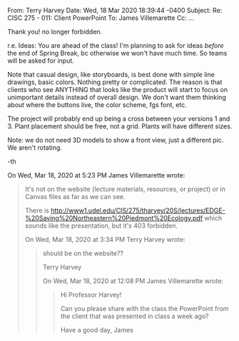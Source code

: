 From: Terry Harvey
Date: Wed, 18 Mar 2020 18:39:44 -0400
Subject: Re: CISC 275 - 011: Client PowerPoint
To: James Villemarette
Cc: ...

Thank you! no longer forbidden.

r.e. Ideas: You are ahead of the class! I'm planning to ask for ideas
*before* the end of Spring Break, bc otherwise we won't have much time. So
teams will be asked for input.

Note that casual design, like storyboards, is best done with simple line
drawings, basic colors. Nothing pretty or complicated. The reason is that
clients who see ANYTHING that looks like the product will start to focus on
unimportant details instead of overall design. We don't want them thinking
about where the buttons live, the color scheme, fgs font, etc.

The project will probably end up being a cross between your versions 1 and
3. Plant placement should be free, not a grid. Plants will have different
sizes.

Note: we do not need 3D models to show a front view, just a different pic.
We aren't rotating.

-th


On Wed, Mar 18, 2020 at 5:23 PM James Villemarette wrote:

> It's not on the website (lecture materials, resources, or project) or in
> Canvas files as far as we can see.
>
> There is
> http://www1.udel.edu/CIS/275/tharvey/20S/lectures/EDGE-%20Saving%20Northeastern%20Piedmont%20Ecology.pdf which
> sounds like the presentation, but it's 403 forbidden.
>
> On Wed, Mar 18, 2020 at 3:34 PM Terry Harvey wrote:
>
>> should be on the website??
>>
>>
>> Terry Harvey
>>
>>
>> On Wed, Mar 18, 2020 at 12:08 PM James Villemarette wrote:
>>
>>> Hi Professor Harvey!
>>>
>>> Can you please share with the class the PowerPoint from the client that
>>> was presented in class a week ago?
>>>
>>> Have a good day,
>>> James
>>>
>>
>
